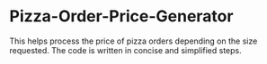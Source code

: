 # Pizza-Order-Price-Generator
This helps process the price of pizza orders depending on the size requested. The code is written in concise and simplified steps.
